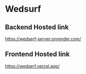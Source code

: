 # Wedsurf
## Backend Hosted link
https://wedserf-server.onrender.com/
## Frontend Hosted link
https://wedserf.vercel.app/